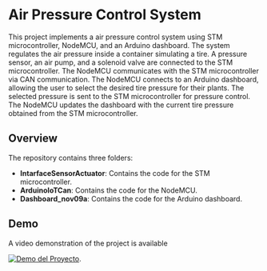 # Air Pressure Control System

This project implements a air pressure control system using STM microcontroller, NodeMCU, and an Arduino dashboard. The system regulates the air pressure inside a container simulating a tire. A pressure sensor, an air pump, and a solenoid valve are connected to the STM microcontroller. The NodeMCU communicates with the STM microcontroller via CAN communication. The NodeMCU connects to an Arduino dashboard, allowing the user to select the desired tire pressure for their plants. The selected pressure is sent to the STM microcontroller for pressure control. The NodeMCU updates the dashboard with the current tire pressure obtained from the STM microcontroller.

## Overview

The repository contains three folders:
- **IntarfaceSensorActuator**: Contains the code for the STM microcontroller.
- **ArduinoIoTCan**: Contains the code for the NodeMCU.
- **Dashboard_nov09a**: Contains the code for the Arduino dashboard.

## Demo

A video demonstration of the project is available


[![Demo del Proyecto](http://img.youtube.com/vi/0Lf6t5LeqJk/0.jpg)](https://youtu.be/0Lf6t5LeqJk).
